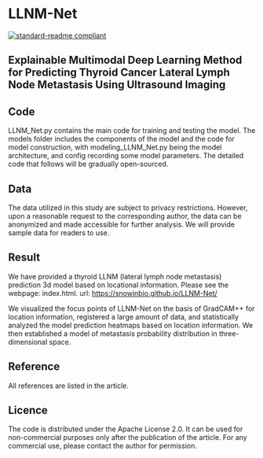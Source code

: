 # LLNM-Net
[![standard-readme compliant](https://img.shields.io/badge/readme%20style-standard-brightgreen.svg?style=flat-square)](https://github.com/RichardLitt/standard-readme)
## Explainable Multimodal Deep Learning Method for Predicting Thyroid Cancer Lateral Lymph Node Metastasis Using Ultrasound Imaging

## Code
LLNM_Net.py contains the main code for training and testing the model. The models folder includes the components of the model and the code for model construction, with modeling_LLNM_Net.py being the model architecture, and config recording some model parameters. The detailed code that follows will be gradually open-sourced.

## Data
The data utilized in this study are subject to privacy restrictions. However, upon a reasonable request to the corresponding author, the data can be anonymized and made accessible for further analysis. We will provide sample data for readers to use.

## Result
We have provided a thyroid LLNM (lateral lymph node metastasis) prediction 3d model based on locational information. Please see the webpage: index.html. url: https://snowinbio.github.io/LLNM-Net/

We visualized the focus points of LLNM-Net on the basis of GradCAM++ for location information, registered a large amount of data, and statistically analyzed the model prediction heatmaps based on location information. We then established a model of metastasis probability distribution in three-dimensional space.

## Reference
All references are listed in the article.

## Licence
The code is distributed under the Apache License 2.0. It can be used for non-commercial purposes only after the publication of the article. For any commercial use, please contact the author for permission.
